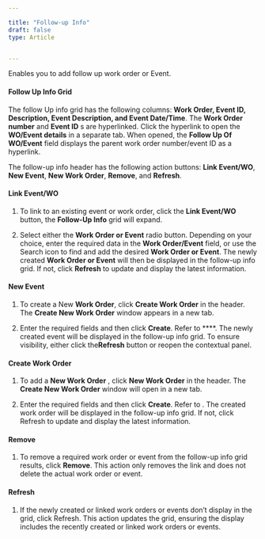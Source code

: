 ```yaml
---  

title: "Follow-up Info"  
draft: false 
type: Article


---
```


Enables you to add follow up work order or Event.

#### Follow Up Info Grid

The follow Up info grid has the following columns: **Work Order, Event ID,
Description, Event Description, and Event Date/Time**. The **Work Order
number** and **Event ID** s are hyperlinked. Click the hyperlink to open the
**WO/Event details** in a separate tab. When opened, the **Follow Up Of
WO/Event** field displays the parent work order number/event ID as a
hyperlink.

The follow-up info header has the following action buttons:
**Link Event/WO**, **New Event**, **New Work Order**, **Remove**, and **Refresh**.

#### Link Event/WO

  1. To link to an existing event or work order, click the **Link Event/WO** button, the **Follow-Up Info** grid will expand.

  2. Select either the **Work Order or Event** radio button. Depending on your choice, enter the required data in the **Work Order/Event** field, or use the Search icon to find and add the desired **Work Order or Event**. The newly created **Work Order or Event** will then be displayed in the follow-up info grid. If not, click **Refresh** to update and display the latest information.

#### **New Event**

  1. To create a New **Work Order**, click **Create Work Order** in the header. The **Create New Work Order** window appears in a new tab. 

  2. Enter the required fields and then click **Create**. Refer to ****. The newly created event will be displayed in the follow-up info grid. To ensure visibility, either click the**Refresh** button or reopen the contextual panel.

#### Create Work Order 

  1. To add a **New Work Order** , click **New Work Order** in the header. The **Create New Work Order** window will open in a new tab.

  2. Enter the required fields and then click **Create**. Refer to . The created work order will be displayed in the follow-up info grid. If not, click Refresh to update and display the latest information.

#### Remove

  1. To remove a required work order or event from the follow-up info grid results,  click **Remove**. This action only removes the link and does not delete the actual work order or event. 
#### **Refresh**

  1. If the newly created or linked work orders or events don’t display in the grid, click Refresh. This action updates the grid, ensuring the display includes the recently created or linked work orders or events.

